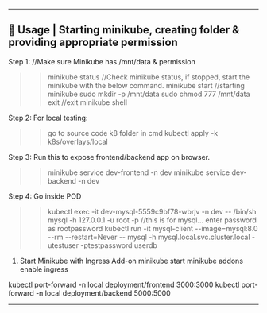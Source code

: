 ------------------------------------------------------------------------------------------------
🚀 Usage | Starting minikube, creating folder & providing appropriate permission
------------------------------------------------------------------------------------------------

Step 1:
//Make sure Minikube has /mnt/data & permission 
>> minikube status //Check minikube status, if stopped, start the minikube with the below command. 
>> minikube start //starting minikube
>> sudo mkdir -p /mnt/data
>> sudo chmod 777 /mnt/data
>> exit //exit minikube shell


Step 2: 
For local testing:
>> go to source code k8 folder in cmd
>> kubectl apply -k k8s/overlays/local

Step 3:
Run this to expose frontend/backend app on browser. 
>> minikube service dev-frontend -n dev
>> minikube service dev-backend -n dev

Step 4:
Go inside POD
>> kubectl exec -it dev-mysql-5559c9bf78-wbrjv -n dev -- /bin/sh
>> mysql -h 127.0.0.1 -u root -p //this is for mysql... enter password as rootpassword
>> kubectl run -it mysql-client --image=mysql:8.0 --rm --restart=Never -- mysql -h mysql.local.svc.cluster.local -utestuser -ptestpassword userdb

1. Start Minikube with Ingress Add-on
minikube start
minikube addons enable ingress


kubectl port-forward -n local deployment/frontend 3000:3000
kubectl port-forward -n local deployment/backend 5000:5000

------------------------------------------------------------------------------------------------

